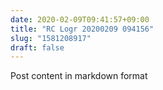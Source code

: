 ```yaml
---
date: 2020-02-09T09:41:57+09:00
title: "RC Logr 20200209 094156"
slug: "1581208917"
draft: false
---
```


Post content in markdown format
